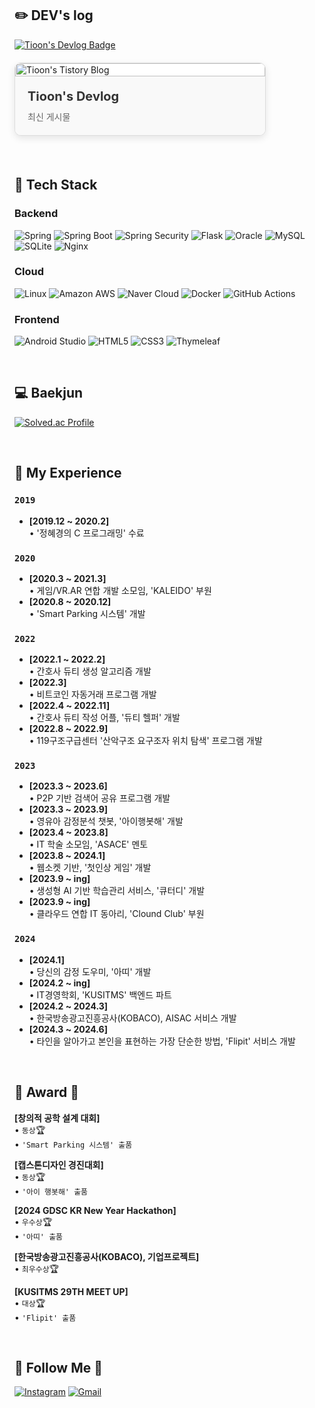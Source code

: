 

## ✏️  DEV's log


[![Tioon's Devlog Badge](https://img.shields.io/badge/방문하기-Tioon's%20DEVLOG-FF5722?style=for-the-badge&logo=tistory&logoColor=white)](https://tioon.tistory.com/)     

<a href="https://tioon.tistory.com/195" target="_blank" style="text-decoration: none; color: inherit;">
  <div style="display: flex; flex-direction: column; max-width: 400px; margin: 20px 0; border: 1px solid #ddd; border-radius: 10px; overflow: hidden; box-shadow: 0 4px 12px rgba(0,0,0,0.1); background-color: #ffffff; transition: transform 0.3s;">
    <img src="https://img1.daumcdn.net/thumb/R1280x0/?scode=mtistory2&fname=https%3A%2F%2Fblog.kakaocdn.net%2Fdn%2FZfsyV%2FbtsHk0Q2rkh%2F56YvGvxXyRPAQJ7OMrLPH0%2Fimg.png" alt="Tioon's Tistory Blog" style="width: 100%; height: auto;">
    <div style="padding: 20px; background-color: #f9f9f9;">
      <h3 style="margin: 0; font-size: 20px; font-weight: bold; color: #333;">Tioon's Devlog</h3>
      <p style="margin: 10px 0 0; font-size: 14px; color: #666;">최신 게시물</p>
    </div>
  </div>
</a>



<br>

## 🔨 Tech Stack

### Backend

![Spring](https://img.shields.io/badge/Spring-6DB33F?style=for-the-badge&logo=spring&logoColor=white)
![Spring Boot](https://img.shields.io/badge/Spring%20Boot-6DB33F?style=for-the-badge&logo=spring-boot&logoColor=white)
![Spring Security](https://img.shields.io/badge/Spring%20Security-6DB33F?style=for-the-badge&logo=spring-security&logoColor=white)
![Flask](https://img.shields.io/badge/Flask-000000?style=for-the-badge&logo=flask&logoColor=white)
![Oracle](https://img.shields.io/badge/oracle-F80000?style=for-the-badge&logo=oracle&logoColor=white)
![MySQL](https://img.shields.io/badge/mysql-4479A1?style=for-the-badge&logo=mysql&logoColor=white)
![SQLite](https://img.shields.io/badge/SQLite-07405E?style=for-the-badge&logo=sqlite&logoColor=white)
![Nginx](https://img.shields.io/badge/Nginx-009639?style=for-the-badge&logo=nginx&logoColor=white)



### Cloud

![Linux](https://img.shields.io/badge/linux-FCC624?style=for-the-badge&logo=linux&logoColor=black)
![Amazon AWS](https://img.shields.io/badge/Amazon%20AWS-232F3E?style=for-the-badge&logo=amazon%20aws&logoColor=white)
![Naver Cloud](https://img.shields.io/badge/Naver%20Cloud-03C75A?style=for-the-badge&logo=naver&logoColor=white)
![Docker](https://img.shields.io/badge/Docker-2496ED?style=for-the-badge&logo=docker&logoColor=white)
![GitHub Actions](https://img.shields.io/badge/GitHub%20Actions-2671E5?style=for-the-badge&logo=github-actions&logoColor=white)

### Frontend

![Android Studio](https://img.shields.io/badge/Andoid%20Studio-3DDC84?style=flat-square&logo=android%20studio&logoColor=white)
![HTML5](https://img.shields.io/badge/html5-E34F26?style=flat-square&logo=html5&logoColor=white)
![CSS3](https://img.shields.io/badge/css-1572B6?style=flat-square&logo=css3&logoColor=white)
![Thymeleaf](https://img.shields.io/badge/Thymeleaf-005F0F?style=flat-square&logo=thymeleaf&logoColor=white)




<br>

## 💻 Baekjun


  [![Solved.ac Profile](http://mazassumnida.wtf/api/v2/generate_badge?boj=tioon74)](https://solved.ac/tioon74/)



<br>


## 📌 My Experience

### __```2019```__
- __[2019.12 ~ 2020.2]__  
  • '정혜경의 C 프로그래밍' 수료

### __```2020```__
- __[2020.3 ~ 2021.3]__  
  • 게임/VR.AR 연합 개발 소모임, 'KALEIDO' 부원
- __[2020.8 ~ 2020.12]__  
  • 'Smart Parking 시스템' 개발

### __```2022```__
- __[2022.1 ~ 2022.2]__  
  • 간호사 듀티 생성 알고리즘 개발
- __[2022.3]__  
  • 비트코인 자동거래 프로그램 개발
- __[2022.4 ~ 2022.11]__  
  • 간호사 듀티 작성 어플, '듀티 헬퍼' 개발
- __[2022.8 ~ 2022.9]__  
  • 119구조구급센터 '산악구조 요구조자 위치 탐색' 프로그램 개발

### __```2023```__
- __[2023.3 ~ 2023.6]__  
  • P2P 기반 검색어 공유 프로그램 개발
- __[2023.3 ~ 2023.9]__  
  • 영유아 감정분석 챗봇, '아이행봇해' 개발
- __[2023.4 ~ 2023.8]__  
  • IT 학술 소모임, 'ASACE' 멘토
- __[2023.8 ~ 2024.1]__  
  • 웹소켓 기반, '첫인상 게임' 개발
- __[2023.9 ~ ing]__  
  • 생성형 AI 기반 학습관리 서비스, '큐터디' 개발
- __[2023.9 ~ ing]__  
  • 클라우드 연합 IT 동아리, 'Clound Club' 부원

### __```2024```__
- __[2024.1]__  
  • 당신의 감정 도우미, '아띠' 개발
- __[2024.2 ~ ing]__  
  • IT경영학회, 'KUSITMS' 백엔드 파트
- __[2024.2 ~ 2024.3]__  
  • 한국방송광고진흥공사(KOBACO), AISAC 서비스 개발
- __[2024.3 ~ 2024.6]__  
  • 타인을 알아가고 본인을 표현하는 가장 단순한 방법, 'Flipit' 서비스 개발  
<br>



## 🏅 Award 🏅

__[창의적 공학 설계 대회]__    
• ```동상```🏆  
• ```'Smart Parking 시스템' 출품```

__[캡스톤디자인 경진대회]__  
• ```동상```🏆  
• ```'아이 행봇해' 출품```

__[2024 GDSC KR New Year Hackathon]__  
• ```우수상```🏆  
• ```'아띠' 출품```

__[한국방송광고진흥공사(KOBACO), 기업프로젝트]__  
• ```최우수상```🏆  

__[KUSITMS 29TH MEET UP]__    
• ```대상```🏆   
• ```'Flipit' 출품```

<br>

## 🌈 Follow Me 🌈

[![Instagram](https://img.shields.io/badge/Instagram-E4405F?style=for-the-badge&logo=instagram&logoColor=white&link=https://instagram.com/ye._.chan9)](https://instagram.com/ye._.chan9)
[![Gmail](https://img.shields.io/badge/Gmail-D14836?style=for-the-badge&logo=gmail&logoColor=white&link=mailto:tioon74@gmail.com)](mailto:tioon74@gmail.com)

